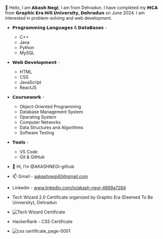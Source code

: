 👋
Hello, I am **𝗔𝗸𝗮𝘀𝗵 𝗡𝗲𝗴𝗶**, I am from Dehradun. I have completed my **𝗠𝗖𝗔** from **𝗚𝗿𝗮𝗽𝗵𝗶𝗰 𝗘𝗿𝗮 𝗛𝗶𝗹𝗹 𝗨𝗻𝗶𝘃𝗲𝗿𝘀𝗶𝘁𝘆, 𝗗𝗲𝗵𝗿𝗮𝗱𝘂𝗻** on June 2024. I am interested in problem-solving and web development.

- 𝗣𝗿𝗼𝗴𝗿𝗮𝗺𝗺𝗶𝗻𝗴 𝗟𝗮𝗻𝗴𝘂𝗮𝗴𝗲𝘀 & 𝗗𝗮𝘁𝗮𝗕𝗮𝘀𝗲𝘀 -
  - C++
  - Java
  - Python
  - MySQL

- 𝗪𝗲𝗯 𝗗𝗲𝘃𝗲𝗹𝗼𝗽𝗺𝗲𝗻𝘁 -
  - HTML
  - CSS
  - JavaScript
  - ReactJS

- 𝗖𝗼𝘂𝗿𝘀𝗲𝘄𝗼𝗿𝗸 -
  - Object-Oriented Programming
  - Database Management System
  - Operating System
  - Computer Networks
  - Data Structures and Algorithms
  - Software Testing

- 𝗧𝗼𝗼𝗹𝘀 -
  - VS Code
  - Git & GitHub

- 👋 Hi, I’m @AKASHNEGI-github
- 📫 Gmail - aakashnegi40@gmail.com
-  Linkedin - www.linkedin.com/in/akash-negi-4869a7284

- Tech Wizard 2.0 Certificate organized by Graphic Era (Deemed To Be University), Dehradun
- ![Tech Wizard Certificate](https://github.com/AKASHNEGI-github/AKASHNEGI-github/assets/136436720/ad14f3ab-55b0-47d7-995b-98373bb3cd13)
  
- HackerRank - CSS Certificate
- ![css certificate_page-0001](https://github.com/AKASHNEGI-github/AKASHNEGI-github/assets/136436720/d7565815-88bb-4dd7-8be9-4aabf9cbf813)


<!---
AKASHNEGI-github/AKASHNEGI-github is a ✨ special ✨ repository because its `README.md` (this file) appears on your GitHub profile.
You can click the Preview link to take a look at your changes.
--->
